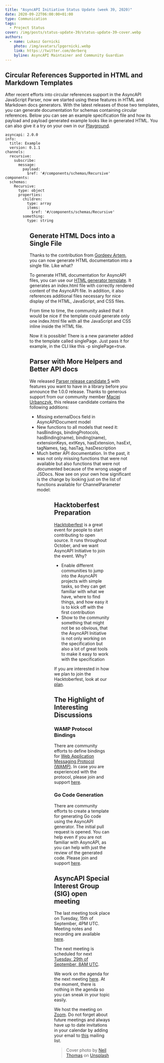 ```yaml
---
title: "AsyncAPI Initiative Status Update (week 39, 2020)"
date: 2020-09-22T06:00:00+01:00
type: Communication
tags:
  - Project Status
cover: /img/posts/status-update-39/status-update-39-cover.webp
authors:
  - name: Lukasz Gornicki
    photo: /img/avatars/lpgornicki.webp
    link: https://twitter.com/derberq
    byline: AsyncAPI Maintainer and Community Guardian
---
```


## Circular References Supported in HTML and Markdown Templates

After recent efforts into circular references support in the AsyncAPI JavaScript Parser, now we started using these features in HTML and Markdown docs generators. With the latest releases of those two templates, you can generate documentation for schemas containing circular references. Below you can see an example specification file and how its payload and payload generated example looks like in generated HTML. You can also give it a try on your own in our [Playground](https://playground.asyncapi.io/). 

```asyncapi caption='AsyncAPI schema with a circular reference.'
asyncapi: 2.0.0
info:
  title: Example
  version: 0.1.1
channels:
  recursive:
    subscribe:
      message:
        payload:
          $ref: '#/components/schemas/Recursive'
components:
  schemas:
    Recursive:
      type: object
      properties:
        children:
          type: array
          items:
            $ref: '#/components/schemas/Recursive'
        something:
          type: string
```

<Row>
  <Column>
    <Figure
      src="/img/posts/status-update-39/pic2-circ-schema.webp"
      caption="Message payload presentation."
    />
  </Column>
  <Column>
    <Figure
      src="/img/posts/status-update-39/pic3-circ-example.webp"
      caption="Generated payload example."
    />
  </Column>
</Row>

## Generate HTML Docs into a Single File

Thanks to the contribution from [Gordeev Artem](https://github.com/GordeevArt), you can now generate HTML documentation into a single file. Like what?

To generate HTML documentation for AsyncAPI files, you can use our [HTML generator template](https://github.com/asyncapi/html-template). It generates an index.html file with correctly rendered content of the AsyncAPI file. In addition, it also references additional files necessary for nice display of the HTML, JavaScript, and CSS files. 

From time to time, the community asked that it would be nice if the template could generate only one index.html file with all the JavaScript and CSS inline inside the HTML file.

Now it is possible! There is a new parameter added to the template called singlePage. Just pass it for example, in the CLI like this -p singlePage=true.

## Parser with More Helpers and Better API docs

We released [Parser release candidate 5](https://github.com/asyncapi/parser-js/releases/tag/v1.0.0-rc.5) with features you want to have in a library before you announce the 1.0.0 release. Thanks to generous support from our community member [Maciej Urbanczyk](https://github.com/magicmatatjahu), this release candidate contains the following additions:

- Missing externalDocs field in AsyncAPIDocument model
- New functions to all models that need it: hasBindings, bindingProtocols, hasBinding(name), binding(name), extensionKeys, extKeys, hasExtension, hasExt, tagNames, tag, hasTag, hasDescription
- Much better API documentation. In the past, it was not only missing functions that were not available but also functions that were not documented because of the wrong usage of JSDocs. Now see on your own how significant is the change by looking just on the list of functions available for ChannelParameter model:


<Row>
  <Column>
    <Figure
      src="/img/posts/status-update-39/pic1-api-before.webp"
      caption="ChannelParameter Docs before release."
    />
  </Column>
  <Column>
    <Figure
      src="/img/posts/status-update-39/pic2-api-after.webp"
      caption="ChannelParameter Docs after release."
    />
  </Column>
</Row>      

## Hacktoberfest Preparation

[Hacktoberfest](https://hacktoberfest.digitalocean.com/) is a great event for people to start contributing to open source. It runs throughout October, and we want AsyncAPI Initiative to join the event. Why?

- Enable different communities to jump into the AsyncAPI projects with simple tasks, so they can get familiar with what we have, where to find things, and how easy it is to kick off with the first contribution
- Show to the community something that might not be so obvious, that the AsyncAPI Initiative is not only working on the specification but also a lot of great tools to make it easy to work with the specification 

If you are interested in how we plan to join the Hacktoberfest, look at our [plan](https://docs.google.com/document/d/1fljbYU-wD4gvusFpWqCrVQfPb4nitcKAKag1TOm5lNs/). 

## The Highlight of Interesting Discussions

### WAMP Protocol Bindings

There are community efforts to define bindings for [Web Application Messaging Protocol (WAMP)](https://wamp-proto.org/). In case you are experienced with the protocol, please join and support [here](https://github.com/asyncapi/asyncapi/issues/400).

### Go Code Generation 

There are community efforts to create a template for generating Go code using the AsyncAPI generator. The initial pull request is opened. You can help even if you are not familiar with AsyncAPI, as you can help with just the review of the generated code. Please join and support [here](https://github.com/asyncapi/go-template/pull/1/files).

## AsyncAPI Special Interest Group (SIG) open meeting

The last meeting took place on Tuesday, 15th of September, 4PM UTC. Meeting notes and recording are available [here](https://github.com/asyncapi/asyncapi/issues/435). 

The next meeting is scheduled for next [Tuesday, 29th of September, 8AM UTC](https://everytimezone.com/?t=5f727900,1e0). 

We work on the agenda for the next meeting [here](https://github.com/asyncapi/asyncapi/issues/443). At the moment, there is nothing in the agenda so you can sneak in your topic easily. 

We host the meeting on [Zoom](https://zoom.us/j/83140549308). Do not forget about future meetings and always have up to date invitations in your calendar by adding your email to [this](https://groups.google.com/forum/#!forum/asyncapi-users) mailing list.


> Cover photo by <a href="https://unsplash.com/@finleydesign?utm_source=unsplash&amp;utm_medium=referral&amp;utm_content=creditCopyText">Neil Thomas</a> on <a href="https://unsplash.com/s/photos/community-support?utm_source=unsplash&amp;utm_medium=referral&amp;utm_content=creditCopyText">Unsplash</a>
